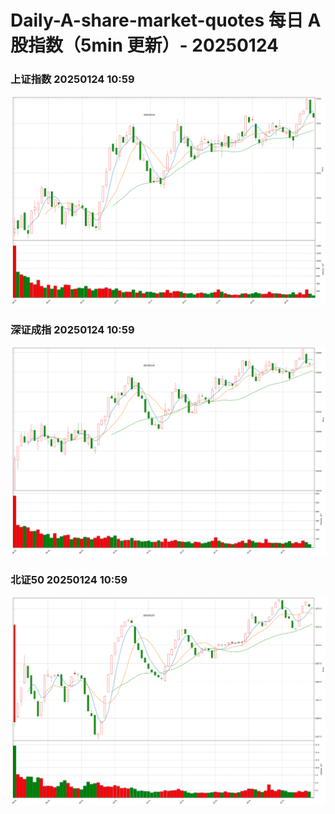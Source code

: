 
# Daily-A-share-market-quotes 每日 A 股指数（5min 更新）- 20250124

### 上证指数 20250124 10:59
![](./fig/2025/1/20250124-sh000001.png)

### 深证成指 20250124 10:59
![](./fig/2025/1/20250124-sz399001.png)

### 北证50 20250124 10:59
![](./fig/2025/1/20250124-bj899050.png)
